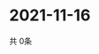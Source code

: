 # 2021-11-16
  共 0条

  <!-- BEGIN -->
  <!-- 最后更新时间Tue Nov 16 2021 09:04:00 GMT+0000 (Coordinated Universal Time) -->
  
  <!-- END -->
  
  